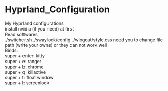 # Hyprland_Configuration  
My Hyprland configurations  
install nvidia (if you need) at first  
Read softwares  
./switcher.sh ./swaylock/config ./wlogout/style.css need you to change file path (write your owns) or they can not work well  
Binds:  
       super + enter: kitty  
       super + e: ranger  
       super + b: chrome  
       super + q: killactive  
       super + t: float window  
       super + l: screenlock
